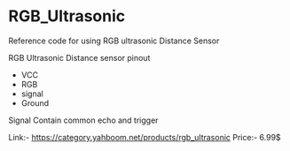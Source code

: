# RGB_Ultrasonic
Reference code for using RGB ultrasonic Distance Sensor

RGB Ultrasonic Distance sensor
pinout 
 - VCC
 - RGB
 - signal
 - Ground 
 
Signal Contain common echo and trigger 

Link:- https://category.yahboom.net/products/rgb_ultrasonic
Price:- 6.99$
